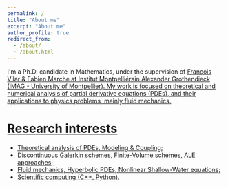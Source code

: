 ```yaml
---
permalink: /
title: "About me"
excerpt: "About me"
author_profile: true
redirect_from: 
  - /about/
  - /about.html
---
```


I'm a Ph.D. candidate in Mathematics, under the supervision of <u><a href="https://francois-vilar.pagesperso-orange.fr">François Vilar</a> & <u><a href="https://imag.umontpellier.fr/~marche/">Fabien Marche</a> at <u><a href="https://imag.umontpellier.fr">Institut Montpelliérain Alexander Grothendieck</a> (IMAG - University of Montpellier).
My work is focused on theoretical and numerical analysis of partial derivative equations (PDEs), and their applications to physics problems, mainly fluid mechanics.

Research interests
======
-  Theoretical analysis of PDEs, Modeling & Coupling;
- Discontinuous Galerkin schemes, Finite-Volume schemes, ALE approaches;
- Fluid mechanics, Hyperbolic PDEs, Nonlinear Shallow-Water equations;
- Scientific computing (C++, Python).


